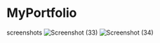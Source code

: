 # MyPortfolio
screenshots
![Screenshot (33)](https://github.com/user-attachments/assets/a1481e1d-bfae-4d7d-9265-8b154476f087)
![Screenshot (34)](https://github.com/user-attachments/assets/6f509e60-1bec-450d-a684-f65205fa283a)
